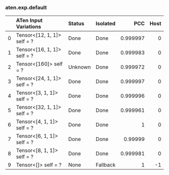 ### aten.exp.default
|    | ATen Input Variations       | Status   | Isolated   |      PCC |   Host |
|---:|:----------------------------|:---------|:-----------|---------:|-------:|
|  0 | Tensor<[12, 1, 1]> self = ? | Done     | Done       | 0.999997 |      0 |
|  1 | Tensor<[16, 1, 1]> self = ? | Done     | Done       | 0.999983 |      0 |
|  2 | Tensor<[160]> self = ?      | Unknown  | Done       | 0.999972 |      0 |
|  3 | Tensor<[24, 1, 1]> self = ? | Done     | Done       | 0.999997 |      0 |
|  4 | Tensor<[3, 1, 1]> self = ?  | Done     | Done       | 0.999996 |      0 |
|  5 | Tensor<[32, 1, 1]> self = ? | Done     | Done       | 0.999961 |      0 |
|  6 | Tensor<[4, 1, 1]> self = ?  | Done     | Done       | 1        |      0 |
|  7 | Tensor<[6, 1, 1]> self = ?  | Done     | Done       | 0.99999  |      0 |
|  8 | Tensor<[8, 1, 1]> self = ?  | Done     | Done       | 0.999981 |      0 |
|  9 | Tensor<[]> self = ?         | None     | Fallback   | 1        |     -1 |

